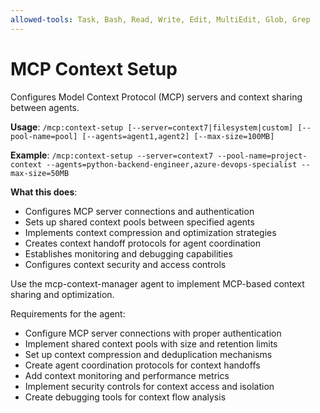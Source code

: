 ```yaml
---
allowed-tools: Task, Bash, Read, Write, Edit, MultiEdit, Glob, Grep
---
```


# MCP Context Setup

Configures Model Context Protocol (MCP) servers and context sharing between agents.

**Usage**: `/mcp:context-setup [--server=context7|filesystem|custom] [--pool-name=pool] [--agents=agent1,agent2] [--max-size=100MB]`

**Example**: `/mcp:context-setup --server=context7 --pool-name=project-context --agents=python-backend-engineer,azure-devops-specialist --max-size=50MB`

**What this does**:
- Configures MCP server connections and authentication
- Sets up shared context pools between specified agents
- Implements context compression and optimization strategies
- Creates context handoff protocols for agent coordination
- Establishes monitoring and debugging capabilities
- Configures context security and access controls

Use the mcp-context-manager agent to implement MCP-based context sharing and optimization.

Requirements for the agent:
- Configure MCP server connections with proper authentication
- Implement shared context pools with size and retention limits
- Set up context compression and deduplication mechanisms
- Create agent coordination protocols for context handoffs
- Add context monitoring and performance metrics
- Implement security controls for context access and isolation
- Create debugging tools for context flow analysis